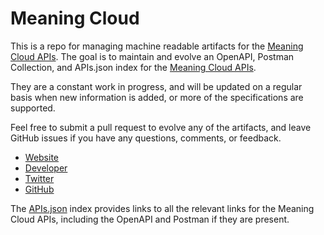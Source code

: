 # Meaning CloudThis is a repo for managing machine readable artifacts for the [Meaning Cloud APIs](https://www.meaningcloud.com/). The goal is to maintain and evolve an OpenAPI, Postman Collection, and APIs.json index for the [Meaning Cloud APIs](https://www.meaningcloud.com/).They are a constant work in progress, and will be updated on a regular basis when new information is added, or more of the specifications are supported.Feel free to submit a pull request to evolve any of the artifacts, and leave GitHub issues if you have any questions, comments, or feedback.- [Website](https://www.meaningcloud.com/)- [Developer](https://www.meaningcloud.com/)- [Twitter](http://twitter.com/MeaningCloud)- [GitHub](https://github.com/MeaningCloud)The [APIs.json](https://github.com/api-evangelist/meaning-cloud/blob/master/apis.json) index provides links to all the relevant links for the Meaning Cloud APIs, including the OpenAPI and Postman if they are present.